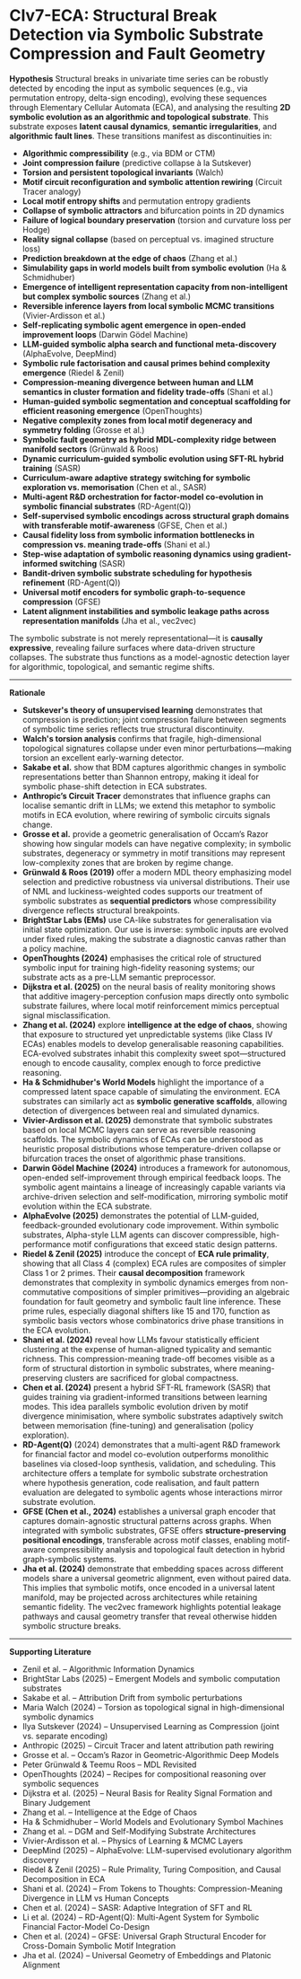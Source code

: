 # CIv7-ECA: Structural Break Detection via Symbolic Substrate Compression and Fault Geometry

**Hypothesis**
Structural breaks in univariate time series can be robustly detected by encoding the input as symbolic sequences (e.g., via permutation entropy, delta-sign encoding), evolving these sequences through Elementary Cellular Automata (ECA), and analysing the resulting **2D symbolic evolution as an algorithmic and topological substrate**. This substrate exposes **latent causal dynamics**, **semantic irregularities**, and **algorithmic fault lines**. These transitions manifest as discontinuities in:

* **Algorithmic compressibility** (e.g., via BDM or CTM)
* **Joint compression failure** (predictive collapse à la Sutskever)
* **Torsion and persistent topological invariants** (Walch)
* **Motif circuit reconfiguration and symbolic attention rewiring** (Circuit Tracer analogy)
* **Local motif entropy shifts** and permutation entropy gradients
* **Collapse of symbolic attractors** and bifurcation points in 2D dynamics
* **Failure of logical boundary preservation** (torsion and curvature loss per Hodge)
* **Reality signal collapse** (based on perceptual vs. imagined structure loss)
* **Prediction breakdown at the edge of chaos** (Zhang et al.)
* **Simulability gaps in world models built from symbolic evolution** (Ha & Schmidhuber)
* **Emergence of intelligent representation capacity from non-intelligent but complex symbolic sources** (Zhang et al.)
* **Reversible inference layers from local symbolic MCMC transitions** (Vivier-Ardisson et al.)
* **Self-replicating symbolic agent emergence in open-ended improvement loops** (Darwin Gödel Machine)
* **LLM-guided symbolic alpha search and functional meta-discovery** (AlphaEvolve, DeepMind)
* **Symbolic rule factorisation and causal primes behind complexity emergence** (Riedel & Zenil)
* **Compression-meaning divergence between human and LLM semantics in cluster formation and fidelity trade-offs** (Shani et al.)
* **Human-guided symbolic segmentation and conceptual scaffolding for efficient reasoning emergence** (OpenThoughts)
* **Negative complexity zones from local motif degeneracy and symmetry folding** (Grosse et al.)
* **Symbolic fault geometry as hybrid MDL-complexity ridge between manifold sectors** (Grünwald & Roos)
* **Dynamic curriculum-guided symbolic evolution using SFT-RL hybrid training** (SASR)
* **Curriculum-aware adaptive strategy switching for symbolic exploration vs. memorisation** (Chen et al., SASR)
* **Multi-agent R\&D orchestration for factor-model co-evolution in symbolic financial substrates** (RD-Agent(Q))
* **Self-supervised symbolic encodings across structural graph domains with transferable motif-awareness** (GFSE, Chen et al.)
* **Causal fidelity loss from symbolic information bottlenecks in compression vs. meaning trade-offs** (Shani et al.)
* **Step-wise adaptation of symbolic reasoning dynamics using gradient-informed switching** (SASR)
* **Bandit-driven symbolic substrate scheduling for hypothesis refinement** (RD-Agent(Q))
* **Universal motif encoders for symbolic graph-to-sequence compression** (GFSE)
* **Latent alignment instabilities and symbolic leakage paths across representation manifolds** (Jha et al., vec2vec)

The symbolic substrate is not merely representational—it is **causally expressive**, revealing failure surfaces where data-driven structure collapses. The substrate thus functions as a model-agnostic detection layer for algorithmic, topological, and semantic regime shifts.

---

**Rationale**

* **Sutskever's theory of unsupervised learning** demonstrates that compression is prediction; joint compression failure between segments of symbolic time series reflects true structural discontinuity.
* **Walch's torsion analysis** confirms that fragile, high-dimensional topological signatures collapse under even minor perturbations—making torsion an excellent early-warning detector.
* **Sakabe et al.** show that BDM captures algorithmic changes in symbolic representations better than Shannon entropy, making it ideal for symbolic phase-shift detection in ECA substrates.
* **Anthropic’s Circuit Tracer** demonstrates that influence graphs can localise semantic drift in LLMs; we extend this metaphor to symbolic motifs in ECA evolution, where rewiring of symbolic circuits signals change.
* **Grosse et al.** provide a geometric generalisation of Occam’s Razor showing how singular models can have negative complexity; in symbolic substrates, degeneracy or symmetry in motif transitions may represent low-complexity zones that are broken by regime change.
* **Grünwald & Roos (2019)** offer a modern MDL theory emphasizing model selection and predictive robustness via universal distributions. Their use of NML and luckiness-weighted codes supports our treatment of symbolic substrates as **sequential predictors** whose compressibility divergence reflects structural breakpoints.
* **BrightStar Labs (EMs)** use CA-like substrates for generalisation via initial state optimization. Our use is inverse: symbolic inputs are evolved under fixed rules, making the substrate a diagnostic canvas rather than a policy machine.
* **OpenThoughts (2024)** emphasises the critical role of structured symbolic input for training high-fidelity reasoning systems; our substrate acts as a pre-LLM semantic preprocessor.
* **Dijkstra et al. (2025)** on the neural basis of reality monitoring shows that additive imagery-perception confusion maps directly onto symbolic substrate failures, where local motif reinforcement mimics perceptual signal misclassification.
* **Zhang et al. (2024)** explore **intelligence at the edge of chaos**, showing that exposure to structured yet unpredictable systems (like Class IV ECAs) enables models to develop generalisable reasoning capabilities. ECA-evolved substrates inhabit this complexity sweet spot—structured enough to encode causality, complex enough to force predictive reasoning.
* **Ha & Schmidhuber's World Models** highlight the importance of a compressed latent space capable of simulating the environment. ECA substrates can similarly act as **symbolic generative scaffolds**, allowing detection of divergences between real and simulated dynamics.
* **Vivier-Ardisson et al. (2025)** demonstrate that symbolic substrates based on local MCMC layers can serve as reversible reasoning scaffolds. The symbolic dynamics of ECAs can be understood as heuristic proposal distributions whose temperature-driven collapse or bifurcation traces the onset of algorithmic phase transitions.
* **Darwin Gödel Machine (2024)** introduces a framework for autonomous, open-ended self-improvement through empirical feedback loops. The symbolic agent maintains a lineage of increasingly capable variants via archive-driven selection and self-modification, mirroring symbolic motif evolution within the ECA substrate.
* **AlphaEvolve (2025)** demonstrates the potential of LLM-guided, feedback-grounded evolutionary code improvement. Within symbolic substrates, Alpha-style LLM agents can discover compressible, high-performance motif configurations that exceed static design patterns.
* **Riedel & Zenil (2025)** introduce the concept of **ECA rule primality**, showing that all Class 4 (complex) ECA rules are composites of simpler Class 1 or 2 primes. Their **causal decomposition** framework demonstrates that complexity in symbolic dynamics emerges from non-commutative compositions of simpler primitives—providing an algebraic foundation for fault geometry and symbolic fault line inference. These prime rules, especially diagonal shifters like 15 and 170, function as symbolic basis vectors whose combinatorics drive phase transitions in the ECA evolution.
* **Shani et al. (2024)** reveal how LLMs favour statistically efficient clustering at the expense of human-aligned typicality and semantic richness. This compression-meaning trade-off becomes visible as a form of structural distortion in symbolic substrates, where meaning-preserving clusters are sacrificed for global compactness.
* **Chen et al. (2024)** present a hybrid SFT-RL framework (SASR) that guides training via gradient-informed transitions between learning modes. This idea parallels symbolic evolution driven by motif divergence minimisation, where symbolic substrates adaptively switch between memorisation (fine-tuning) and generalisation (policy exploration).
* **RD-Agent(Q)** (2024) demonstrates that a multi-agent R\&D framework for financial factor and model co-evolution outperforms monolithic baselines via closed-loop synthesis, validation, and scheduling. This architecture offers a template for symbolic substrate orchestration where hypothesis generation, code realisation, and fault pattern evaluation are delegated to symbolic agents whose interactions mirror substrate evolution.
* **GFSE (Chen et al., 2024)** establishes a universal graph encoder that captures domain-agnostic structural patterns across graphs. When integrated with symbolic substrates, GFSE offers **structure-preserving positional encodings**, transferable across motif classes, enabling motif-aware compressibility analysis and topological fault detection in hybrid graph-symbolic systems.
* **Jha et al. (2024)** demonstrate that embedding spaces across different models share a universal geometric alignment, even without paired data. This implies that symbolic motifs, once encoded in a universal latent manifold, may be projected across architectures while retaining semantic fidelity. The vec2vec framework highlights potential leakage pathways and causal geometry transfer that reveal otherwise hidden symbolic structure breaks.

---

**Supporting Literature**

* Zenil et al. – Algorithmic Information Dynamics
* BrightStar Labs (2025) – Emergent Models and symbolic computation substrates
* Sakabe et al. – Attribution Drift from symbolic perturbations
* Maria Walch (2024) – Torsion as topological signal in high-dimensional symbolic dynamics
* Ilya Sutskever (2024) – Unsupervised Learning as Compression (joint vs. separate encoding)
* Anthropic (2025) – Circuit Tracer and latent attribution path rewiring
* Grosse et al. – Occam’s Razor in Geometric-Algorithmic Deep Models
* Peter Grünwald & Teemu Roos – MDL Revisited
* OpenThoughts (2024) – Recipes for compositional reasoning over symbolic sequences
* Dijkstra et al. (2025) – Neural Basis for Reality Signal Formation and Binary Judgement
* Zhang et al. – Intelligence at the Edge of Chaos
* Ha & Schmidhuber – World Models and Evolutionary Symbol Machines
* Zhang et al. – DGM and Self-Modifying Substrate Architectures
* Vivier-Ardisson et al. – Physics of Learning & MCMC Layers
* DeepMind (2025) – AlphaEvolve: LLM-supervised evolutionary algorithm discovery
* Riedel & Zenil (2025) – Rule Primality, Turing Composition, and Causal Decomposition in ECA
* Shani et al. (2024) – From Tokens to Thoughts: Compression-Meaning Divergence in LLM vs Human Concepts
* Chen et al. (2024) – SASR: Adaptive Integration of SFT and RL
* Li et al. (2024) – RD-Agent(Q): Multi-Agent System for Symbolic Financial Factor-Model Co-Design
* Chen et al. (2024) – GFSE: Universal Graph Structural Encoder for Cross-Domain Symbolic Motif Integration
* Jha et al. (2024) – Universal Geometry of Embeddings and Platonic Alignment
